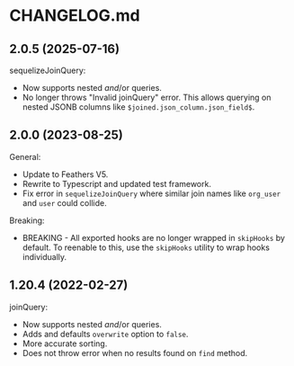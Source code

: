 # CHANGELOG.md

## 2.0.5 (2025-07-16)

sequelizeJoinQuery:

- Now supports nested $and/$or queries.
- No longer throws "Invalid joinQuery" error. This allows querying on nested JSONB columns like `$joined.json_column.json_field$`.

## 2.0.0 (2023-08-25)

General:

- Update to Feathers V5.
- Rewrite to Typescript and updated test framework.
- Fix error in `sequelizeJoinQuery` where similar join names like `org_user` and `user` could collide.

Breaking:

- BREAKING - All exported hooks are no longer wrapped in `skipHooks` by default. To reenable to this, use the `skipHooks` utility to wrap hooks individually.

## 1.20.4 (2022-02-27)

joinQuery:

- Now supports nested $and/$or queries.
- Adds and defaults `overwrite` option to `false`.
- More accurate sorting.
- Does not throw error when no results found on `find` method.
